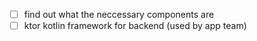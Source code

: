 - [ ] find out what the neccessary components are
- [ ] ktor kotlin framework for backend (used by app team)